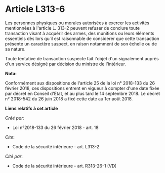 # Article L313-6

Les personnes physiques ou morales autorisées à exercer les activités mentionnées à l'article L. 313-2 peuvent refuser de
conclure toute transaction visant à acquérir des armes, des munitions ou leurs éléments essentiels dès lors qu'il est
raisonnable de considérer que cette transaction présente un caractère suspect, en raison notamment de son échelle ou de sa
nature. 

Toute tentative de transaction suspecte fait l'objet d'un signalement auprès d'un service désigné par décision du ministre de
l'intérieur.

**Nota:**

Conformément aux dispositions de l'article 25 de la loi n° 2018-133 du 26 février 2018, ces dispositions entrent en vigueur à
compter d'une date fixée par décret en Conseil d'Etat, et au plus tard le 14 septembre 2018. Le décret n° 2018-542 du 26 juin
2018 a fixé cette date au 1er août 2018.

**Liens relatifs à cet article**

_Créé par_:

  - Loi n°2018-133 du 26 février 2018 - art. 18

_Cite_:

  - Code de la sécurité intérieure - art. L313-2

_Cité par_:

  - Code de la sécurité intérieure - art. R313-26-1 (VD)

